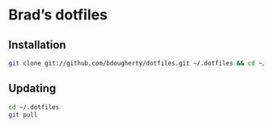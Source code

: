 # Brad’s dotfiles

## Installation

```bash
git clone git://github.com/bdougherty/dotfiles.git ~/.dotfiles && cd ~/.dotfiles && source install.sh
```

## Updating

```bash
cd ~/.dotfiles
git pull
```
